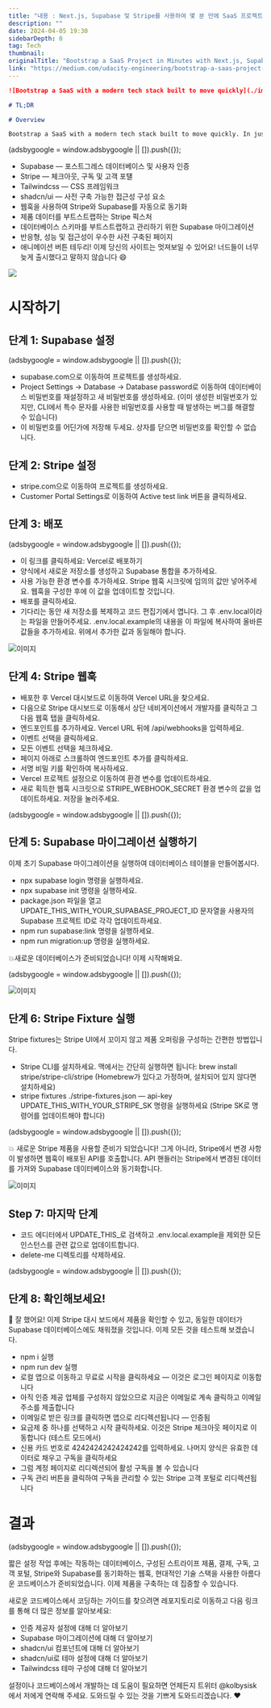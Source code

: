 ```yaml
---
title: "내용 : Next.js, Supabase 및 Stripe를 사용하여 몇 분 만에 SaaS 프로젝트 시작하기"
description: ""
date: 2024-04-05 19:30
sidebarDepth: 0
tag: Tech
thumbnail: 
originalTitle: "Bootstrap a SaaS Project in Minutes with Next.js, Supabase, and Stripe"
link: "https://medium.com/udacity-engineering/bootstrap-a-saas-project-in-minutes-with-next-js-supabase-and-stripe-71cceb10c578"
---
```



```markdown
![Bootstrap a SaaS with a modern tech stack built to move quickly](./img/BootstrapaSaaSProjectinMinuteswithNextjsSupabaseandStripe_0.png)

# TL;DR

# Overview

Bootstrap a SaaS with a modern tech stack built to move quickly. In just a few minutes you can deploy a SaaS project that includes:
```

<!-- ui-log 수평형 -->
<ins class="adsbygoogle"
  style="display:block"
  data-ad-client="ca-pub-4877378276818686"
  data-ad-slot="9743150776"
  data-ad-format="auto"
  data-full-width-responsive="true"></ins>
<component is="script">
(adsbygoogle = window.adsbygoogle || []).push({});
</component>

- Supabase — 포스트그레스 데이터베이스 및 사용자 인증
- Stripe — 체크아웃, 구독 및 고객 포턜
- Tailwindcss — CSS 프레임워크
- shadcn/ui — 사전 구축 가능한 접근성 구성 요소
- 웹훅을 사용하여 Stripe와 Supabase를 자동으로 동기화
- 제품 데이터를 부트스트랩하는 Stripe 픽스처
- 데이터베이스 스키마를 부트스트랩하고 관리하기 위한 Supabase 마이그레이션
- 반응형, 성능 및 접근성이 우수한 사전 구축된 페이지
- 애니메이션 버튼 테두리! 이제 당신의 사이트는 멋져보일 수 있어요! 너드들이 너무 늦게 출시했다고 말하지 않습니다 😄

![](./img/BootstrapaSaaSProjectinMinuteswithNextjsSupabaseandStripe_1.png)

# 시작하기

## 단계 1: Supabase 설정

<!-- ui-log 수평형 -->
<ins class="adsbygoogle"
  style="display:block"
  data-ad-client="ca-pub-4877378276818686"
  data-ad-slot="9743150776"
  data-ad-format="auto"
  data-full-width-responsive="true"></ins>
<component is="script">
(adsbygoogle = window.adsbygoogle || []).push({});
</component>

- supabase.com으로 이동하여 프로젝트를 생성하세요.
- Project Settings → Database → Database password로 이동하여 데이터베이스 비밀번호를 재설정하고 새 비밀번호를 생성하세요. (이미 생성한 비밀번호가 있지만, CLI에서 특수 문자를 사용한 비밀번호를 사용할 때 발생하는 버그를 해결할 수 있습니다)
- 이 비밀번호를 어딘가에 저장해 두세요. 상자를 닫으면 비밀번호를 확인할 수 없습니다.

## 단계 2: Stripe 설정

- stripe.com으로 이동하여 프로젝트를 생성하세요.
- Customer Portal Settings로 이동하여 Active test link 버튼을 클릭하세요.

## 단계 3: 배포

<!-- ui-log 수평형 -->
<ins class="adsbygoogle"
  style="display:block"
  data-ad-client="ca-pub-4877378276818686"
  data-ad-slot="9743150776"
  data-ad-format="auto"
  data-full-width-responsive="true"></ins>
<component is="script">
(adsbygoogle = window.adsbygoogle || []).push({});
</component>

- 이 링크를 클릭하세요: Vercel로 배포하기
- 양식에서 새로운 저장소를 생성하고 Supabase 통합을 추가하세요.
- 사용 가능한 환경 변수를 추가하세요. Stripe 웹훅 시크릿에 임의의 값만 넣어주세요. 웹훅을 구성한 후에 이 값을 업데이트할 것입니다.
- 배포를 클릭하세요.
- 기다리는 동안 새 저장소를 복제하고 코드 편집기에서 엽니다. 그 후 .env.local이라는 파일을 만들어주세요. .env.local.example의 내용을 이 파일에 복사하여 올바른 값들을 추가하세요. 위에서 추가한 값과 동일해야 합니다.

![이미지](./img/BootstrapaSaaSProjectinMinuteswithNextjsSupabaseandStripe_2.png)

## 단계 4: Stripe 웹훅

- 배포한 후 Vercel 대시보드로 이동하여 Vercel URL을 찾으세요.
- 다음으로 Stripe 대시보드로 이동해서 상단 네비게이션에서 개발자를 클릭하고 그 다음 웹훅 탭을 클릭하세요.
- 엔드포인트를 추가하세요. Vercel URL 뒤에 /api/webhooks을 입력하세요.
- 이벤트 선택을 클릭하세요.
- 모든 이벤트 선택을 체크하세요.
- 페이지 아래로 스크롤하여 엔드포인트 추가를 클릭하세요.
- 서명 비밀 키를 확인하여 복사하세요.
- Vercel 프로젝트 설정으로 이동하여 환경 변수를 업데이트하세요.
- 새로 획득한 웹훅 시크릿으로 STRIPE_WEBHOOK_SECRET 환경 변수의 값을 업데이트하세요. 저장을 눌러주세요.

<!-- ui-log 수평형 -->
<ins class="adsbygoogle"
  style="display:block"
  data-ad-client="ca-pub-4877378276818686"
  data-ad-slot="9743150776"
  data-ad-format="auto"
  data-full-width-responsive="true"></ins>
<component is="script">
(adsbygoogle = window.adsbygoogle || []).push({});
</component>

## 단계 5: Supabase 마이그레이션 실행하기

이제 초기 Supabase 마이그레이션을 실행하여 데이터베이스 테이블을 만들어봅시다.

- npx supabase login 명령을 실행하세요.
- npx supabase init 명령을 실행하세요.
- package.json 파일을 열고 UPDATE_THIS_WITH_YOUR_SUPABASE_PROJECT_ID 문자열을 사용자의 Supabase 프로젝트 ID로 각각 업데이트하세요.
- npm run supabase:link 명령을 실행하세요.
- npm run migration:up 명령을 실행하세요.

💥새로운 데이터베이스가 준비되었습니다! 이제 시작해봐요.

<!-- ui-log 수평형 -->
<ins class="adsbygoogle"
  style="display:block"
  data-ad-client="ca-pub-4877378276818686"
  data-ad-slot="9743150776"
  data-ad-format="auto"
  data-full-width-responsive="true"></ins>
<component is="script">
(adsbygoogle = window.adsbygoogle || []).push({});
</component>

![이미지](./img/BootstrapaSaaSProjectinMinuteswithNextjsSupabaseandStripe_3.png)

## 단계 6: Stripe Fixture 실행

Stripe fixtures는 Stripe UI에서 꼬이지 않고 제품 오퍼링을 구성하는 간편한 방법입니다.

- Stripe CLI를 설치하세요. 맥에서는 간단히 실행하면 됩니다: brew install stripe/stripe-cli/stripe (Homebrew가 있다고 가정하며, 설치되어 있지 않다면 설치하세요)
- stripe fixtures ./stripe-fixtures.json — api-key UPDATE_THIS_WITH_YOUR_STRIPE_SK 명령을 실행하세요
(Stripe SK로 명령어를 업데이트해야 합니다)

<!-- ui-log 수평형 -->
<ins class="adsbygoogle"
  style="display:block"
  data-ad-client="ca-pub-4877378276818686"
  data-ad-slot="9743150776"
  data-ad-format="auto"
  data-full-width-responsive="true"></ins>
<component is="script">
(adsbygoogle = window.adsbygoogle || []).push({});
</component>

💥 새로운 Stripe 제품을 사용할 준비가 되었습니다! 그게 아니라, Stripe에서 변경 사항이 발생하면 웹훅이 배포된 API를 호출합니다. API 핸들러는 Stripe에서 변경된 데이터를 가져와 Supabase 데이터베이스와 동기화합니다.

![이미지](./img/BootstrapaSaaSProjectinMinuteswithNextjsSupabaseandStripe_4.png)

## Step 7: 마지막 단계

- 코드 에디터에서 UPDATE_THIS_로 검색하고 .env.local.example을 제외한 모든 인스턴스를 관련 값으로 업데이트합니다.
- delete-me 디렉토리를 삭제하세요.

<!-- ui-log 수평형 -->
<ins class="adsbygoogle"
  style="display:block"
  data-ad-client="ca-pub-4877378276818686"
  data-ad-slot="9743150776"
  data-ad-format="auto"
  data-full-width-responsive="true"></ins>
<component is="script">
(adsbygoogle = window.adsbygoogle || []).push({});
</component>

## 단계 8: 확인해보세요!

🎉 잘 했어요! 이제 Stripe 대시 보드에서 제품을 확인할 수 있고, 동일한 데이터가 Supabase 데이터베이스에도 채워졌을 것입니다. 이제 모든 것을 테스트해 보겠습니다.

- npm i 실행
- npm run dev 실행
- 로컬 앱으로 이동하고 무료로 시작을 클릭하세요 — 이것은 로그인 페이지로 이동합니다
- 아직 인증 제공 업체를 구성하지 않았으므로 지금은 이메일로 계속 클릭하고 이메일 주소를 제출합니다
- 이메일로 받은 링크를 클릭하면 앱으로 리디렉션됩니다 — 인증됨
- 요금제 중 하나를 선택하고 시작 클릭하세요. 이것은 Stripe 체크아웃 페이지로 이동합니다 (테스트 모드에서)
- 신용 카드 번호로 4242424242424242를 입력하세요. 나머지 양식은 유효한 데이터로 채우고 구독을 클릭하세요
- 그럼 계정 페이지로 리디렉션되어 활성 구독을 볼 수 있습니다
- 구독 관리 버튼을 클릭하여 구독을 관리할 수 있는 Stripe 고객 포털로 리디렉션됩니다

# 결과

<!-- ui-log 수평형 -->
<ins class="adsbygoogle"
  style="display:block"
  data-ad-client="ca-pub-4877378276818686"
  data-ad-slot="9743150776"
  data-ad-format="auto"
  data-full-width-responsive="true"></ins>
<component is="script">
(adsbygoogle = window.adsbygoogle || []).push({});
</component>

짧은 설정 작업 후에는 작동하는 데이터베이스, 구성된 스트라이프 제품, 결제, 구독, 고객 포털, Stripe와 Supabase를 동기화하는 웹훅, 현대적인 기술 스택을 사용한 아름다운 코드베이스가 준비되었습니다. 이제 제품을 구축하는 데 집중할 수 있습니다.

새로운 코드베이스에서 코딩하는 가이드를 찾으려면 레포지토리로 이동하고 다음 링크를 통해 더 많은 정보를 알아보세요:

- 인증 제공자 설정에 대해 더 알아보기
- Supabase 마이그레이션에 대해 더 알아보기
- shadcn/ui 컴포넌트에 대해 더 알아보기
- shadcn/ui로 테마 설정에 대해 더 알아보기
- Tailwindcss 테마 구성에 대해 더 알아보기

설정이나 코드베이스에서 개발하는 데 도움이 필요하면 언제든지 트위터 @kolbysisk에서 저에게 연락해 주세요. 도와드릴 수 있는 것을 기쁘게 도와드리겠습니다. ❤️